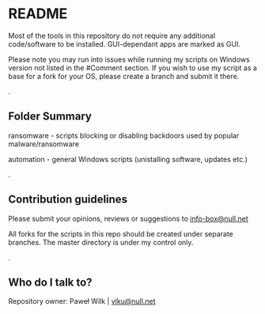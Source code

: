 # README #

Most of the tools in this repository do not require any additional code/software to be installed. GUI-dependant apps are marked as GUI.

Please note you may run into issues while running my scripts on Windows version not listed in the #Comment section. If you wish to use my script as a base for a fork for your OS, please create a branch and submit it there.

.

## Folder Summary ##

ransomware - scripts blocking or disabling backdoors used by popular malware/ransomware

automation - general Windows scripts (unistalling software, updates etc.)

.

## Contribution guidelines ##

Please submit your opinions, reviews or suggestions to info-box@null.net

All forks for the scripts in this repo should be created under separate branches. The master directory is under my control only.

.

## Who do I talk to? ##

Repository owner: Paweł Wilk | vlku@null.net
